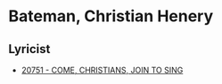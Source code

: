 # Bateman, Christian Henery

## Lyricist

- [20751 - COME, CHRISTIANS, JOIN TO SING](/hymns/20751.md)

